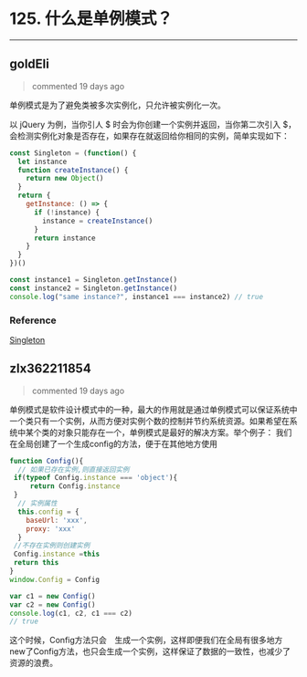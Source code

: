 
 # 125. 什么是单例模式？ 
  
 ***
## goldEli 
 > commented 19 days ago 

单例模式是为了避免类被多次实例化，只允许被实例化一次。

以 jQuery 为例，当你引人 $ 时会为你创建一个实例并返回，当你第二次引入 $，会检测实例化对象是否存在，如果存在就返回给你相同的实例，简单实现如下：


```javascript
const Singleton = (function() {
  let instance
  function createInstance() {
    return new Object() 
  }
  return {
    getInstance: () => {
      if (!instance) {
        instance = createInstance()
      }
      return instance 
    }
  }
})()

const instance1 = Singleton.getInstance()
const instance2 = Singleton.getInstance()
console.log("same instance?", instance1 === instance2) // true

```

### Reference

[Singleton](https://www.dofactory.com/javascript/singleton-design-pattern)
## zlx362211854 
 > commented 19 days ago 

单例模式是软件设计模式中的一种，最大的作用就是通过单例模式可以保证系统中一个类只有一个实例，从而方便对实例个数的控制并节约系统资源。如果希望在系统中某个类的对象只能存在一个，单例模式是最好的解决方案。举个例子：
我们在全局创建了一个生成config的方法，便于在其他地方使用

```js
function Config(){
  // 如果已存在实例,则直接返回实例
 if(typeof Config.instance === 'object'){
     return Config.instance
 }
  // 实例属性
  this.config = {
    baseUrl: 'xxx',
    proxy: 'xxx'
  }
 //不存在实例则创建实例
 Config.instance =this
 return this
}
window.Config = Config

var c1 = new Config()
var c2 = new Config()
console.log(c1, c2, c1 === c2)
// true

```
这个时候，Config方法只会　生成一个实例，这样即便我们在全局有很多地方new了Config方法，也只会生成一个实例，这样保证了数据的一致性，也减少了资源的浪费。